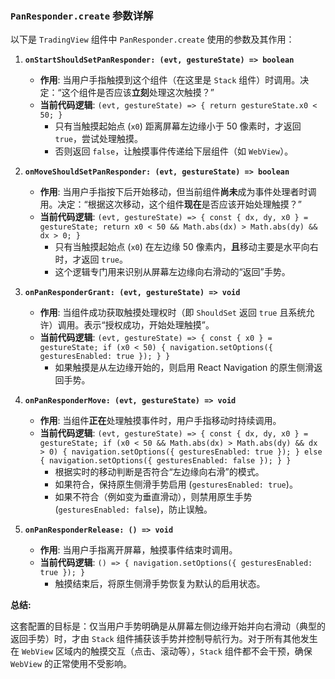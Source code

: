 ### `PanResponder.create` 参数详解

以下是 `TradingView` 组件中 `PanResponder.create` 使用的参数及其作用：

1.  **`onStartShouldSetPanResponder: (evt, gestureState) => boolean`**
    *   **作用**: 当用户手指触摸到这个组件（在这里是 `Stack` 组件）时调用。决定：“这个组件是否应该**立刻**处理这次触摸？”
    *   **当前代码逻辑**: `(evt, gestureState) => { return gestureState.x0 < 50; }`
        *   只有当触摸起始点 (`x0`) 距离屏幕左边缘小于 50 像素时，才返回 `true`，尝试处理触摸。
        *   否则返回 `false`，让触摸事件传递给下层组件（如 `WebView`）。

2.  **`onMoveShouldSetPanResponder: (evt, gestureState) => boolean`**
    *   **作用**: 当用户手指按下后开始移动，但当前组件**尚未**成为事件处理者时调用。决定：“根据这次移动，这个组件**现在**是否应该开始处理触摸？”
    *   **当前代码逻辑**: `(evt, gestureState) => { const { dx, dy, x0 } = gestureState; return x0 < 50 && Math.abs(dx) > Math.abs(dy) && dx > 0; }`
        *   只有当触摸起始点 (`x0`) 在左边缘 50 像素内，**且**移动主要是水平向右时，才返回 `true`。
        *   这个逻辑专门用来识别从屏幕左边缘向右滑动的“返回”手势。

3.  **`onPanResponderGrant: (evt, gestureState) => void`**
    *   **作用**: 当组件成功获取触摸处理权时（即 `ShouldSet` 返回 `true` 且系统允许）调用。表示“授权成功，开始处理触摸”。
    *   **当前代码逻辑**: `(evt, gestureState) => { const { x0 } = gestureState; if (x0 < 50) { navigation.setOptions({ gesturesEnabled: true }); } }`
        *   如果触摸是从左边缘开始的，则启用 React Navigation 的原生侧滑返回手势。

4.  **`onPanResponderMove: (evt, gestureState) => void`**
    *   **作用**: 当组件**正在**处理触摸事件时，用户手指移动时持续调用。
    *   **当前代码逻辑**: `(evt, gestureState) => { const { dx, dy, x0 } = gestureState; if (x0 < 50 && Math.abs(dx) > Math.abs(dy) && dx > 0) { navigation.setOptions({ gesturesEnabled: true }); } else { navigation.setOptions({ gesturesEnabled: false }); } }`
        *   根据实时的移动判断是否符合“左边缘向右滑”的模式。
        *   如果符合，保持原生侧滑手势启用 (`gesturesEnabled: true`)。
        *   如果不符合（例如变为垂直滑动），则禁用原生手势 (`gesturesEnabled: false`)，防止误触。

5.  **`onPanResponderRelease: () => void`**
    *   **作用**: 当用户手指离开屏幕，触摸事件结束时调用。
    *   **当前代码逻辑**: `() => { navigation.setOptions({ gesturesEnabled: true }); }`
        *   触摸结束后，将原生侧滑手势恢复为默认的启用状态。

**总结:**

这套配置的目标是：仅当用户手势明确是从屏幕左侧边缘开始并向右滑动（典型的返回手势）时，才由 `Stack` 组件捕获该手势并控制导航行为。对于所有其他发生在 `WebView` 区域内的触摸交互（点击、滚动等），`Stack` 组件都不会干预，确保 `WebView` 的正常使用不受影响。